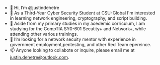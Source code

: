 - 👋 Hi, I’m @justindehetre
- 👀 As a Third-Year Cyber Security Student at CSU-Global I'm interested in learning network engineering, cryptography, and script building.
- 🌱 Aside from my primary studies in my acedemic corriculum, I am studying for the CompTIA SY0-601 Secutity+ and Network+, while attending other various trainings.
- 💞️ I’m looking for a network secuity mentor with experience in government employment,pentesting, and other Red Team epereince.
- 📫 Anyone looking to collabote or inquire, please email me at justin.dehetre@outlook.com.

